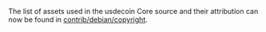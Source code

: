 The list of assets used in the usdecoin Core source and their attribution can now be found in [contrib/debian/copyright](../contrib/debian/copyright).
